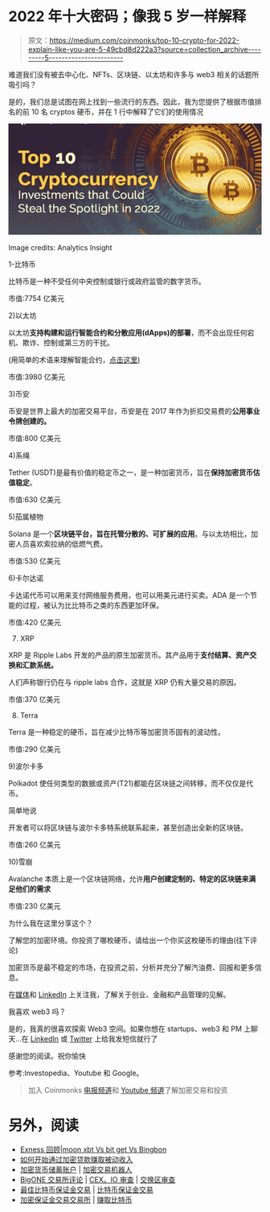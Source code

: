 # 2022 年十大密码；像我 5 岁一样解释

> 原文：<https://medium.com/coinmonks/top-10-crypto-for-2022-explain-like-you-are-5-49cbd8d222a3?source=collection_archive---------5----------------------->

难道我们没有被去中心化、NFTs、区块链、以太坊和许多与 web3 相关的话题所吸引吗？

是的，我们总是试图在网上找到一些流行的东西。因此，我为您提供了根据市值排名的前 10 名 cryptos 硬币，并在 1 行中解释了它们的使用情况

![](img/1e8df51aba79928f52a516f1dea8145b.png)

Image credits: Analytics Insight

1-比特币

比特币是一种不受任何中央控制或银行或政府监管的数字货币。

市值:7754 亿美元

2)以太坊

以太坊**支持构建和运行智能合约和分散应用(dApps)的部署**，而不会出现任何宕机、欺诈、控制或第三方的干扰。

(用简单的术语来理解智能合约，[点击这里)](https://chaitanya-athukuri.medium.com/build-your-first-web3-0-project-explained-like-im-5-cbaa245b8fae)

市值:3980 亿美元

3)币安

币安是世界上最大的加密交易平台，币安是在 2017 年作为折扣交易费的**公用事业令牌创建的。**

市值:800 亿美元

4)系绳

Tether (USDT)是最有价值的稳定币之一，是一种加密货币，旨在**保持加密货币估值稳定**。

市值:630 亿美元

5)茄属植物

Solana 是一个**区块链平台，旨在托管分散的、可扩展的应用**。与以太坊相比，加密人员喜欢索拉纳的低燃气费。

市值:530 亿美元

6)卡尔达诺

卡达诺代币可以用来支付网络服务费用，也可以用美元进行买卖。ADA 是一个节能的过程，被认为比比特币之类的东西更加环保。

市值:420 亿美元

7) XRP

XRP 是 Ripple Labs 开发的产品的原生加密货币。其产品用于**支付结算、资产交换和汇款系统。**

人们声称银行仍在与 ripple labs 合作，这就是 XRP 仍有大量交易的原因。

市值:370 亿美元

8) Terra

Terra 是一种稳定的硬币，旨在减少比特币等加密货币固有的波动性。

市值:290 亿美元

9)波尔卡多

Polkadot 使任何类型的数据或资产(T21)都能在区块链之间转移，而不仅仅是代币。

简单地说

开发者可以将区块链与波尔卡多特系统联系起来，甚至创造出全新的区块链。

市值:260 亿美元

10)雪崩

Avalanche 本质上是一个区块链网络，允许**用户创建定制的、特定的区块链来满足他们的需求**

市值:230 亿美元

为什么我在这里分享这个？

了解您的加密环境。你投资了哪枚硬币，请给出一个你买这枚硬币的理由(往下评论)

加密货币是最不稳定的市场，在投资之前，分析并充分了解汽油费、回报和更多信息。

在[媒体](https://chaitanya-athukuri.medium.com/)和 [LinkedIn](https://www.linkedin.com/in/chaitanya-athukuri/) 上关注我，了解关于创业、金融和产品管理的见解。

我喜欢 web3 吗？

是的，我真的很喜欢探索 Web3 空间。如果你想在 startups、web3 和 PM 上聊天…在 [LinkedIn](https://www.linkedin.com/in/chaitanya-athukuri/) 或 [Twitter](https://twitter.com/ChaituAthukuri) 上给我发短信就行了

感谢您的阅读。祝你愉快

参考:Investopedia、Youtube 和 Google。

> 加入 Coinmonks [电报频道](https://t.me/coincodecap)和 [Youtube 频道](https://www.youtube.com/c/coinmonks/videos)了解加密交易和投资

# 另外，阅读

*   [Exness 回顾](https://coincodecap.com/exness-review)|[moon xbt Vs bit get Vs Bingbon](https://coincodecap.com/bingbon-vs-bitget-vs-moonxbt)
*   [如何开始通过加密贷款赚取被动收入](https://coincodecap.com/passive-income-crypto-lending)
*   [加密货币储蓄账户](/coinmonks/cryptocurrency-savings-accounts-be3bc0feffbf) | [加密交易机器人](https://coincodecap.com/best-crypto-trading-bots)
*   [BigONE 交易所评论](/coinmonks/bigone-exchange-review-64705d85a1d4) | [CEX。IO 审查](https://coincodecap.com/cex-io-review) | [交换区审查](/coinmonks/swapzone-review-crypto-exchange-data-aggregator-e0ad78e55ed7)
*   [最佳比特币保证金交易](/coinmonks/bitcoin-margin-trading-exchange-bcbfcbf7b8e3) | [比特币保证金交易](https://coincodecap.com/bityard-margin-trading)
*   [加密保证金交易交易所](/coinmonks/crypto-margin-trading-exchanges-428b1f7ad108) | [赚取比特币](/coinmonks/earn-bitcoin-6e8bd3c592d9)